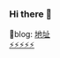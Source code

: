 ### Hi there 👋

<!--
**sanbeiicecream/sanbeiicecream** is a ✨ _special_ ✨ repository because its `README.md` (this file) appears on your GitHub profile.

Here are some ideas to get you started:

- 🔭 I’m currently working on ...
- 🌱 I’m currently learning ...
- 👯 I’m looking to collaborate on ...
- 🤔 I’m looking for help with ...
- 💬 Ask me about ...
- 📫 How to reach me: ...
- 😄 Pronouns: ...
- ⚡ Fun fact: ...
-->

📔blog: [地址](https://sanbeiicecream.github.io/)  
[⚡⚡⚡⚡⚡](https://blog.jysgdyc.top/)  
